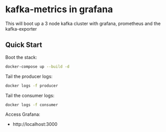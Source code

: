 # kafka-metrics in grafana

This will boot up a 3 node kafka cluster with grafana, prometheus and the kafka-exporter

## Quick Start

Boot the stack:

```bash
docker-compose up --build -d
```

Tail the producer logs:

```bash
docker logs -f producer
```

Tail the consumer logs:

```bash
docker logs -f consumer
```

Access Grafana:
- http://localhost:3000
